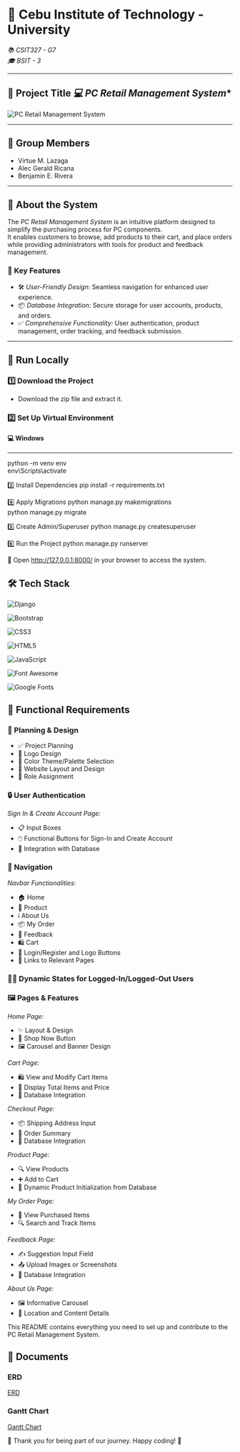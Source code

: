 # 🏫 Cebu Institute of Technology - University  
*📚 CSIT327 - G7*  
*🎓 BSIT - 3*  

---

## 📌 Project Title  *💻 PC Retail Management System**  

![PC Retail Management System](https://scontent.fceb2-2.fna.fbcdn.net/v/t1.15752-9/467640184_1095767921959562_7554987510356254706_n.png?_nc_cat=111&ccb=1-7&_nc_sid=9f807c&_nc_eui2=AeHQyNrpF6V6GG9MwEpolRq_5_vWXHjpBpHn-9ZceOkGkaIPpQcDQ_QzEWhP0AYdDENjFP6ti377FwxQ2hFEZl7-&_nc_ohc=45XRHFaCrX0Q7kNvgG8XVkP&_nc_zt=23&_nc_ht=scontent.fceb2-2.fna&oh=03_Q7cD1QGqZ8UEaajCvDGTO_mISedkd5V_-BvjPqO4bm5uSClK0A&oe=6774056F)

---

## 👥 Group Members  
- Virtue M. Lazaga  
- Alec Gerald Ricana  
- Benjamin E. Rivera  

---

## 📖 About the System  
The *PC Retail Management System* is an intuitive platform designed to simplify the purchasing process for PC components.  
It enables customers to browse, add products to their cart, and place orders while providing administrators with tools for product and feedback management.  

### 🌟 Key Features  
- 🛠️ *User-Friendly Design:* Seamless navigation for enhanced user experience.  
- 📦 *Database Integration:* Secure storage for user accounts, products, and orders.  
- ✅ *Comprehensive Functionality:* User authentication, product management, order tracking, and feedback submission.  

---

## 🚀 Run Locally  

### 1️⃣ Download the Project  
- Download the zip file and extract it.  

### 2️⃣ Set Up Virtual Environment  
#### 💻 Windows  

---

python -m venv env  
env\Scripts\activate  

3️⃣ Install Dependencies
pip install -r requirements.txt  

4️⃣ Apply Migrations
python manage.py makemigrations  
python manage.py migrate  

5️⃣ Create Admin/Superuser
python manage.py createsuperuser  

6️⃣ Run the Project
python manage.py runserver  

🔗 Open http://127.0.0.1:8000/ in your browser to access the system.


## 🛠️ Tech Stack  

![Django](https://img.shields.io/badge/Django-092E20?style=for-the-badge&logo=django&logoColor=white)

![Bootstrap](https://img.shields.io/badge/Bootstrap-7952B3?style=for-the-badge&logo=bootstrap&logoColor=white)

![CSS3](https://img.shields.io/badge/CSS3-1572B6?style=for-the-badge&logo=css3&logoColor=white)

![HTML5](https://img.shields.io/badge/HTML5-E34F26?style=for-the-badge&logo=html5&logoColor=white)

![JavaScript](https://img.shields.io/badge/JavaScript-F7DF1E?style=for-the-badge&logo=javascript&logoColor=black)

![Font Awesome](https://img.shields.io/badge/Font%20Awesome-339AF0?style=for-the-badge&logo=fontawesome&logoColor=white)

![Google Fonts](https://img.shields.io/badge/Google%20Fonts-4285F4?style=for-the-badge&logo=google&logoColor=white)




## 🎯 Functional Requirements

### 📝 Planning & Design
- ✅ Project Planning
- 🎨 Logo Design
- 🎨 Color Theme/Palette Selection
- 📐 Website Layout and Design
- 👥 Role Assignment

### 🔒 User Authentication
*Sign In & Create Account Page:*
- 📋 Input Boxes
- 🖱️ Functional Buttons for Sign-In and Create Account
- 💾 Integration with Database

### 🔗 Navigation
*Navbar Functionalities:*
- 🏠 Home
- 🛒 Product
- ℹ️ About Us
- 📦 My Order
- 📝 Feedback
- 🛍️ Cart
- 🔑 Login/Register and Logo Buttons
- 🔗 Links to Relevant Pages

### 🧑‍💻 Dynamic States for Logged-In/Logged-Out Users

### 🖼️ Pages & Features
*Home Page:*
- ✨ Layout & Design
- 🛒 Shop Now Button
- 🖼️ Carousel and Banner Design
  
*Cart Page:*
- 🛍️ View and Modify Cart Items
- 🧮 Display Total Items and Price
- 💾 Database Integration
  
*Checkout Page:*
- 📦 Shipping Address Input
- 🧾 Order Summary
- 💾 Database Integration
  
*Product Page:*
- 🔍 View Products
- ➕ Add to Cart
- 💾 Dynamic Product Initialization from Database
  
*My Order Page:*
- 🛒 View Purchased Items
- 🔍 Search and Track Items

*Feedback Page:*
- ✍️ Suggestion Input Field
- 📤 Upload Images or Screenshots
- 💾 Database Integration
  
*About Us Page:*
- 🖼️ Informative Carousel
- 📍 Location and Content Details

This README contains everything you need to set up and contribute to the PC Retail Management System.

## 📑 Documents

### ERD
[ERD](myapp/static/documents/ERD.jpg)

### Gantt Chart
[Gantt Chart](myapp/static/documents/GanttChart.pdf)


🤝 Thank you for being part of our journey. Happy coding! 🚀
